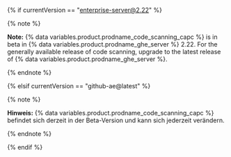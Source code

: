 {% if currentVersion == "enterprise-server@2.22" %}

{% note %}

**Note:** {% data variables.product.prodname_code_scanning_capc %} is in beta in {% data variables.product.prodname_ghe_server %} 2.22. For the generally available release of code scanning, upgrade to the latest release of {% data variables.product.prodname_ghe_server %}.

{% endnote %}

{% elsif currentVersion == "github-ae@latest" %}

{% note %}

**Hinweis:** {% data variables.product.prodname_code_scanning_capc %} befindet sich derzeit in der Beta-Version und kann sich jederzeit verändern.

{% endnote %}

{% endif %}
